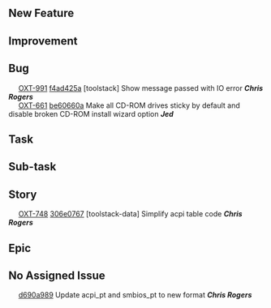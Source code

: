 ## New Feature
## Improvement
## Bug
&nbsp;&nbsp;&nbsp;&nbsp; [OXT-991](https://openxt.atlassian.net/browse/OXT-991) [f4ad425a](https://github.com/OpenXT/toolstack-data/commit/f4ad425ab87ba6fe4a475e3e29098be6b80da1ac) [toolstack] Show message passed with IO error **_Chris Rogers_**    
&nbsp;&nbsp;&nbsp;&nbsp; [OXT-661](https://openxt.atlassian.net/browse/OXT-661) [be60660a](https://github.com/OpenXT/toolstack-data/commit/be60660a0a4331bf2245a2c67cb40bdaeef4ee19) Make all CD-ROM drives sticky by default
and disable broken CD-ROM install wizard option **_Jed_**    
## Task
## Sub-task
## Story
&nbsp;&nbsp;&nbsp;&nbsp; [OXT-748](https://openxt.atlassian.net/browse/OXT-748) [306e0767](https://github.com/OpenXT/toolstack-data/commit/306e0767318c586ddf31ac60ca56da47efccecb6) [toolstack-data] Simplify acpi table code **_Chris Rogers_**    
## Epic
## No Assigned Issue
&nbsp;&nbsp;&nbsp;&nbsp; [d690a989](https://github.com/OpenXT/toolstack-data/commit/d690a98974806b04b92233b383aba58f5ee5b64f) Update acpi_pt and smbios_pt to new format **_Chris Rogers_**    
